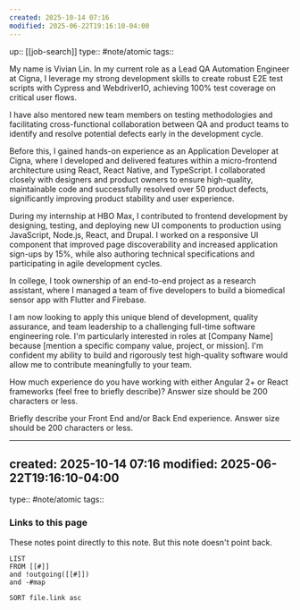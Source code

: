 ```yaml
---
created: 2025-10-14 07:16
modified: 2025-06-22T19:16:10-04:00
---
```

up:: [[job-search]]
type:: #note/atomic
tags::

My name is Vivian Lin. In my current role as a Lead QA Automation Engineer at Cigna, I leverage my strong development skills to create robust E2E test scripts with Cypress and WebdriverIO, achieving 100% test coverage on critical user flows. 

I have also mentored new team members on testing methodologies and facilitating cross-functional collaboration between QA and product teams to identify and resolve potential defects early in the development cycle.

Before this, I gained hands-on experience as an Application Developer at Cigna, where I developed and delivered features within a micro-frontend architecture using React, React Native, and TypeScript. I collaborated closely with designers and product owners to ensure high-quality, maintainable code and successfully resolved over 50 product defects, significantly improving product stability and user experience.

During my internship at HBO Max, I contributed to frontend development by designing, testing, and deploying new UI components to production using JavaScript, Node.js, React, and Drupal. I worked on a responsive UI component that improved page discoverability and increased application sign-ups by 15%, while also authoring technical specifications and participating in agile development cycles.


In college, I took ownership of an end-to-end project as a research assistant, where I managed a team of five developers to build a biomedical sensor app with Flutter and Firebase.

I am now looking to apply this unique blend of development, quality assurance, and team leadership to a challenging full-time software engineering role. I'm particularly interested in roles at [Company Name] because [mention a specific company value, project, or mission]. I'm confident my ability to build and rigorously test high-quality software would allow me to contribute meaningfully to your team.


How much experience do you have working with either Angular 2+ or React frameworks (feel free to briefly describe)?
Answer size should be 200 characters or less.





Briefly describe your Front End and/or Back End experience.
Answer size should be 200 characters or less.



---
created: 2025-10-14 07:16
modified: 2025-06-22T19:16:10-04:00
---
type:: #note/atomic
tags::


### Links to this page
These notes point directly to this note. But this note doesn't point back.
```dataview
LIST
FROM [[#]]
and !outgoing([[#]])
and -#map

SORT file.link asc
```
